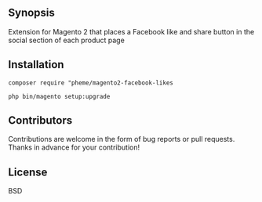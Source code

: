 ## Synopsis

Extension for Magento 2 that places a Facebook like and share button in the social section of each product page

## Installation

`composer require "pheme/magento2-facebook-likes`

`php bin/magento setup:upgrade`

## Contributors

Contributions are welcome in the form of bug reports or pull requests. Thanks in advance for your contribution!

## License

BSD
